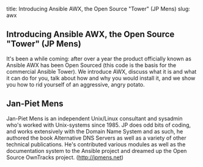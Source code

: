 title: Introducing Ansible AWX, the Open Source "Tower" (JP Mens)
slug: awx

## Introducing Ansible AWX, the Open Source "Tower" (JP Mens) ##

It's been a while coming: after over a year the product officially known as Ansible AWX has been Open Sourced (this code is the basis for the commercial Ansible Tower).
We introduce AWX, discuss what it is and what it can do for you, talk about how and why you would install it, and we show you how to rid yourself of an aggressive, angry potato.

## Jan-Piet Mens ##

Jan-Piet Mens is an independent Unix/Linux consultant and sysadmin who's worked with Unix-systems since 1985.
JP does odd bits of coding, and works extensively with the Domain Name System and as such, he authored the book Alternative DNS Servers as well as a variety of other technical publications.
He's contributed various modules as well as the documentation system to the Ansible project and dreamed up the Open Source OwnTracks project. (http://jpmens.net)

